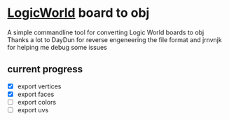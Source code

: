 # [LogicWorld](https://logicworld.net/) board to obj
A simple commandline tool for converting Logic World boards to obj  
Thanks a lot to DayDun for reverse engeneering the file format and jrnvnjk for helping me debug some issues

## current progress
- [x] export vertices
- [x] export faces
- [ ] export colors
- [ ] export uvs
